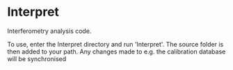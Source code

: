 Interpret
=========

Interferometry analysis code.

To use, enter the Interpret directory and run 'Interpret'. The source folder is then added to your path.
Any changes made to e.g. the calibration database will be synchronised
